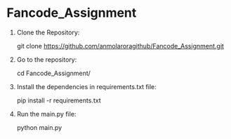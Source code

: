 # Fancode_Assignment
1. Clone the Repository:

      git clone https://github.com/anmolaroragithub/Fancode_Assignment.git

2. Go to the repository:

      cd Fancode_Assignment/

3. Install the dependencies in requirements.txt file:

      pip install -r requirements.txt

4. Run the main.py file:

      python main.py
